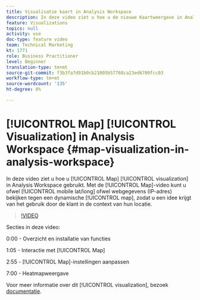 ```yaml
---
title: Visualisatie kaart in Analysis Workspace
description: In deze video ziet u hoe u de nieuwe Kaartweergave in Analysis Workspace kunt gebruiken. Met de Kaartweergave kunt u mobiele gegevens (lang/lang) of webgegevens (IP-adres) weergeven op basis van een dynamische kaart, zodat u een idee krijgt van het gebruik door klanten in de context van hun locatie.
feature: Visualizations
topics: null
activity: use
doc-type: feature video
team: Technical Marketing
kt: 1771
role: Business Practitioner
level: Beginner
translation-type: tm+mt
source-git-commit: f3b3fa7d91b0cb21005b57768ca23ed6700fcc03
workflow-type: tm+mt
source-wordcount: '135'
ht-degree: 0%

---
```



# [!UICONTROL Map] [!UICONTROL Visualization] in Analysis Workspace  {#map-visualization-in-analysis-workspace}

In deze video ziet u hoe u [!UICONTROL Map] [!UICONTROL visualization] in Analysis Workspace gebruikt. Met de [!UICONTROL Map]-video kunt u ofwel [!UICONTROL mobile lat/long] ofwel webgegevens (IP-adres) bekijken tegen een dynamische [!UICONTROL map], zodat u een idee krijgt van het gebruik door de klant in de context van hun locatie.

>[!VIDEO](https://video.tv.adobe.com/v/23559/?quality=12)

Secties in deze video:

0:00 - Overzicht en installatie van functies

1:05 - Interactie met [!UICONTROL Map]

2:55 - [!UICONTROL Map]-instellingen aanpassen

7:00 - Heatmapweergave

Voor meer informatie over dit [!UICONTROL visualization], bezoek [documentatie](https://marketing.adobe.com/resources/help/en_US/analytics/analysis-workspace/map-visualization.html).
